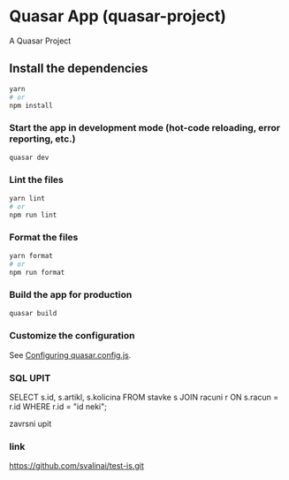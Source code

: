 # Quasar App (quasar-project)

A Quasar Project

## Install the dependencies
```bash
yarn
# or
npm install
```

### Start the app in development mode (hot-code reloading, error reporting, etc.)
```bash
quasar dev
```


### Lint the files
```bash
yarn lint
# or
npm run lint
```


### Format the files
```bash
yarn format
# or
npm run format
```



### Build the app for production
```bash
quasar build
```

### Customize the configuration
See [Configuring quasar.config.js](https://v2.quasar.dev/quasar-cli-vite/quasar-config-js).


### SQL UPIT
SELECT s.id, s.artikl, s.kolicina
FROM stavke s
JOIN racuni r ON s.racun = r.id
WHERE r.id = "id neki";

zavrsni upit

### link
https://github.com/svalinai/test-is.git


